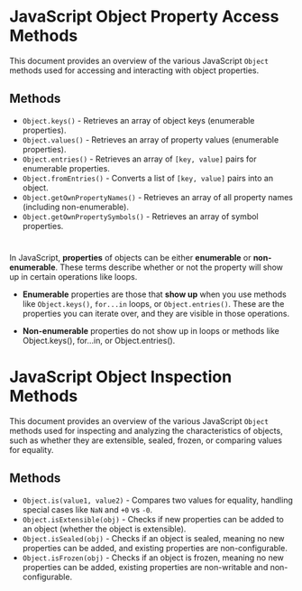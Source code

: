 # JavaScript Object Property Access Methods

This document provides an overview of the various JavaScript `Object` methods used for accessing and interacting with object properties.

## Methods

- `Object.keys()` - Retrieves an array of object keys (enumerable properties).
- `Object.values()` - Retrieves an array of property values (enumerable properties).
- `Object.entries()` - Retrieves an array of `[key, value]` pairs for enumerable properties.
- `Object.fromEntries()` - Converts a list of `[key, value]` pairs into an object.
- `Object.getOwnPropertyNames()` - Retrieves an array of all property names (including non-enumerable).
- `Object.getOwnPropertySymbols()` - Retrieves an array of symbol properties.

# 
In JavaScript, **properties** of objects can be either **enumerable** or **non-enumerable**. These terms describe whether or not the property will show up in certain operations like loops.

- **Enumerable** properties are those that **show up** when you use methods like `Object.keys()`, `for...in` loops, or `Object.entries()`. These are the properties you can iterate over, and they are visible in those operations.

- **Non-enumerable** properties do not show up in loops or methods like Object.keys(), for...in, or Object.entries().



# JavaScript Object Inspection Methods

This document provides an overview of the various JavaScript `Object` methods used for inspecting and analyzing the characteristics of objects, such as whether they are extensible, sealed, frozen, or comparing values for equality.

## Methods

- `Object.is(value1, value2)` - Compares two values for equality, handling special cases like `NaN` and `+0` vs `-0`.
- `Object.isExtensible(obj)` - Checks if new properties can be added to an object (whether the object is extensible).
- `Object.isSealed(obj)` - Checks if an object is sealed, meaning no new properties can be added, and existing properties are non-configurable.
- `Object.isFrozen(obj)` - Checks if an object is frozen, meaning no new properties can be added, existing properties are non-writable and non-configurable.
